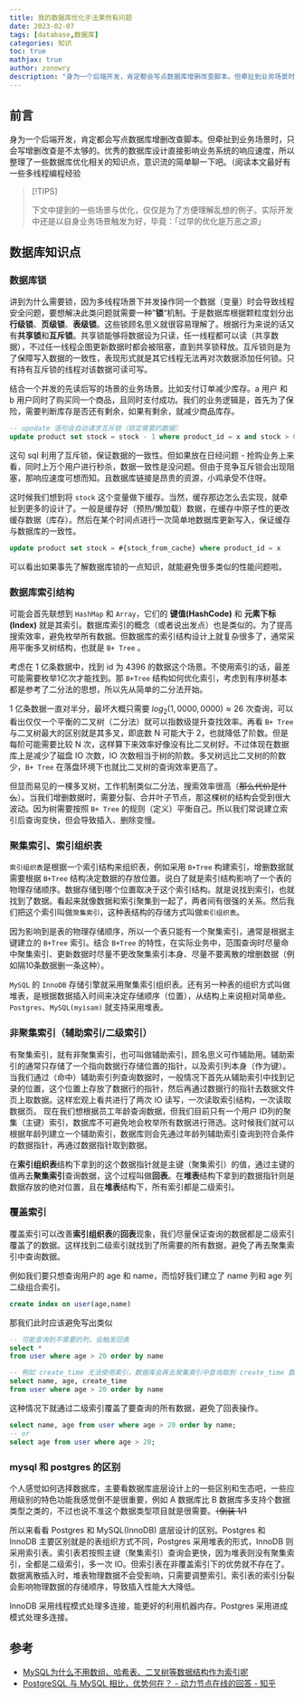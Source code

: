 ```yaml
---
title: 我的数据库优化手法果然有问题
date: 2023-02-07
tags: [database,数据库]
categories: 知识
toc: true
mathjax: true
author: zonowry
description: "身为一个后端开发，肯定都会写点数据库增删改查脚本。但牵扯到业务场景时，只会写增删改查是不太够的。优秀的数据库设计直接影响业务系统的响应速度，所以整理了一下数据库常用知识点。每个知识点我都想了一个业务场景，结合着简单聊一下。（阅读本文最好有一些多线程编程经验"
---
```


## 前言
 
 身为一个后端开发，肯定都会写点数据库增删改查脚本。但牵扯到业务场景时，只会写增删改查是不太够的。优秀的数据库设计直接影响业务系统的响应速度，所以整理了一些数据库优化相关的知识点，意识流的简单聊一下吧。（阅读本文最好有一些多线程编程经验
 
>[!TIPS]
>
>下文中提到的一些场景与优化，仅仅是为了方便理解乱想的例子。实际开发中还是以自身业务场景触发为好，毕竟：「过早的优化是万恶之源」
>


## 数据库知识点


### 数据库锁

讲到为什么需要锁，因为多线程场景下并发操作同一个数据（变量）时会导致线程安全问题，要想解决此类问题就需要一种”**锁**“机制。于是数据库根据颗粒度划分出**行级锁**、**页级锁**、**表级锁**。这些锁顾名思义就很容易理解了。根据行为来说的话又有**共享锁**和**互斥锁**。共享锁能够将数据设为只读，任一线程都可以读（共享数据），不过任一线程企图更新数据时都会被阻塞，直到共享锁释放。互斥锁则是为了保障写入数据的一致性，表现形式就是其它线程无法再对次数据添加任何锁。只有持有互斥锁的线程对该数据可读可写。

结合一个并发的先读后写的场景的业务场景。比如支付订单减少库存。a 用户 和 b 用户同时了购买同一个商品，且同时支付成功。我们的业务逻辑是，首先为了保险，需要判断库存是否还有剩余，如果有剩余，就减少商品库存。

```sql
-- upodate 语句会自动请求互斥锁（锁定需要的数据）
update product set stock = stock - 1 where product_id = x and stock > 0;
```

这句 sql 利用了互斥锁，保证数据的一致性。但如果放在日经问题 - 抢购业务上来看，同时上万个用户进行秒杀，数据一致性是没问题。但由于竞争互斥锁会出现阻塞，那响应速度可想而知。且数据库链接是昂贵的资源，小鸡承受不住呀。

这时候我们想到将 `stock` 这个变量做下缓存。当然，缓存那边怎么去实现，就牵扯到更多的设计了。一般是缓存好（预热/懒加载）数据，在缓存中原子性的更改缓存数据（库存）。然后在某个时间点进行一次简单地数据库更新写入，保证缓存与数据库的一致性。

```sql
update product set stock = #{stock_from_cache} where product_id = x
```

可以看出如果事先了解数据库锁的一点知识，就能避免很多类似的性能问题啦。

### 数据库索引结构

可能会首先联想到 `HashMap` 和 `Array`，它们的 **键值(HashCode)** 和 **元素下标(Index)** 就是其索引。数据库索引的概念（或者说出发点）也是类似的。为了提高搜索效率，避免枚举所有数据。但数据库的索引结构设计上就复杂很多了，通常采用平衡多叉树结构，也就是 `B+ Tree` 。

考虑在 1 亿条数据中，找到 id 为 4396 的数据这个场景。不使用索引的话，最差可能需要枚举1亿次才能找到。那 `B+Tree` 结构如何优化索引，考虑到有序树基本都是参考了二分法的思想，所以先从简单的二分法开始。

1 亿条数据一直对半分，最坏大概只需要 $log_2(1,0000,0000) \approx 26$ 次查询，可以看出仅仅一个平衡的二叉树（二分法）就可以指数级提升查找效率。再看 `B+ Tree` 与二叉树最大的区别就是其多叉，即底数 N 可能大于 2，也就降低了阶数。但是每阶可能需要比较 N 次，这样算下来效率好像没有比二叉树好。不过体现在数据库上是减少了磁盘 IO 次数，IO 次数相当于树的阶数。多叉树远比二叉树的阶数少，`B+ Tree` 在落盘环境下也就比二叉树的查询效率更高了。

但显而易见的一棵多叉树，工作机制类似二分法，搜索效率很高（~~那么代价是什么~~）。当我们增删数据时，需要分裂、合并叶子节点，那这棵树的结构会受到很大波动。因为树需要按照 `B+ Tree` 的规则（定义）平衡自己。所以我们常说建立索引后查询变快，但会导致插入、删除变慢。


### 聚集索引、索引组织表

`索引组织表`是根据一个索引结构来组织表，例如采用 `B+Tree` 构建索引，增删数据就需要根据 `B+Tree` 结构决定数据的存放位置。说白了就是索引结构影响了一个表的物理存储顺序。数据存储到哪个位置取决于这个索引结构。就是说找到索引，也就找到了数据。看起来就像数据和索引聚集到一起了，两者间有很强的关系。然后我们把这个索引叫做`聚集索引`，这种表结构的存储方式叫做`索引组织表`。

因为影响到是表的物理存储顺序，所以一个表只能有一个聚集索引，通常是根据主键建立的 `B+Tree` 索引。结合 `B+Tree` 的特性，在实际业务中，范围查询时尽量命中聚集索引、更新数据时尽量不更改聚集索引本身、尽量不要离散的增删数据（例如隔10条数据删一条这种）。

`MySQL` 的 `InnoDB` 存储引擎就采用聚集索引组织表。还有另一种表的组织方式叫做堆表，是根据数据插入时间来决定存储顺序（位置），从结构上来说相对简单些。`Postgres`、`MySQL(myisam)` 就支持采用堆表。

### 非聚集索引（辅助索引/二级索引）

有聚集索引，就有非聚集索引，也可叫做辅助索引，顾名思义可作辅助用。辅助索引的通常只存储了一个指向数据行存储位置的指针，以及索引列本身（作为键）。当我们通过（命中）辅助索引列查询数据时，一般情况下首先从辅助索引中找到记录的位置，这个位置上存放了数据行的指针，然后再通过数据行的指针去数据文件页上取数据。这样宏观上看共进行了两次 IO 读写，一次读取索引结构，一次读取数据页。
现在我们想根据员工年龄查询数据，但我们目前只有一个用户 ID列的聚集（主键）索引，数据库不可避免地会枚举所有数据进行筛选。这时候我们就可以根据年龄列建立一个辅助索引，数据库则会先通过年龄列辅助索引查询到符合条件的数据指针，再通过数据指针取到数据。

在**索引组织表**结构下拿到的这个数据指针就是主键（聚集索引）的值，通过主键的值再去**聚集索引**查询数据，这个过程叫做**回表**。在**堆表**结构下拿到的数据指针则是数据存放的绝对位置，且在**堆表**结构下，所有索引都是二级索引。

### 覆盖索引

覆盖索引可以改善**索引组织表**的**回表**现象，我们尽量保证查询的数据都是二级索引覆盖了的数据。这样找到二级索引就找到了所需要的所有数据，避免了再去聚集索引中查询数据。

例如我们要只想查询用户的 age 和 name，而恰好我们建立了 name 列和 age 列二级组合索引。

```sql
create index on user(age,name)
```

那我们此时应该避免写出类似

```sql
-- 可能查询到不需要的列，会触发回表
select * 
from user where age > 20 order by name

-- 例如 create_time 无法使用索引，数据库会再去聚集索引中查询取到 create_time 数据，可我们又不需要 create_time 
select name, age, create_time 
from user where age > 20 order by name
```

这种情况下就通过二级索引覆盖了要查询的所有数据，避免了回表操作。

```sql
select name, age from user where age > 20 order by name;
-- or 
select age from user where age > 20;
```


### mysql 和 postgres 的区别

个人感觉如何选择数据库，主要看数据库底层设计上的一些区别和生态吧，一些应用级别的特色功能我感觉倒不是很重要，例如 A 数据库比 B 数据库多支持个数据类型之类的，不过也说不准这个数据类型项目就是很需要。~~（倒装 1/1~~

所以来看看 Postgres 和 MySQL(InnoDB) 底层设计的区别。Postgres 和 InnoDB 主要区别就是的表组织方式不同，Postgres 采用堆表的形式，InnoDB 则采用索引表。索引表若按照主键（聚集索引）查询会更快，因为堆表则没有聚集索引，全都是二级索引，多一次 IO。但索引表在非覆盖索引下的优势就不存在了。数据离散插入时，堆表物理数据不会受影响，只需要调整索引。索引表的索引分裂会影响物理数据的存储顺序，导致插入性能大大降低。

InnoDB 采用线程模式处理多连接，能更好的利用机器内存。Postgres 采用进成模式处理多连接。




## 参考

- [MySQL为什么不用数组、哈希表、二叉树等数据结构作为索引呢](https://www.modb.pro/db/78756)
- [PostgreSQL 与 MySQL 相比，优势何在？ - 动力节点在线的回答 - 知乎](https://www.zhihu.com/question/20010554/answer/743955463)